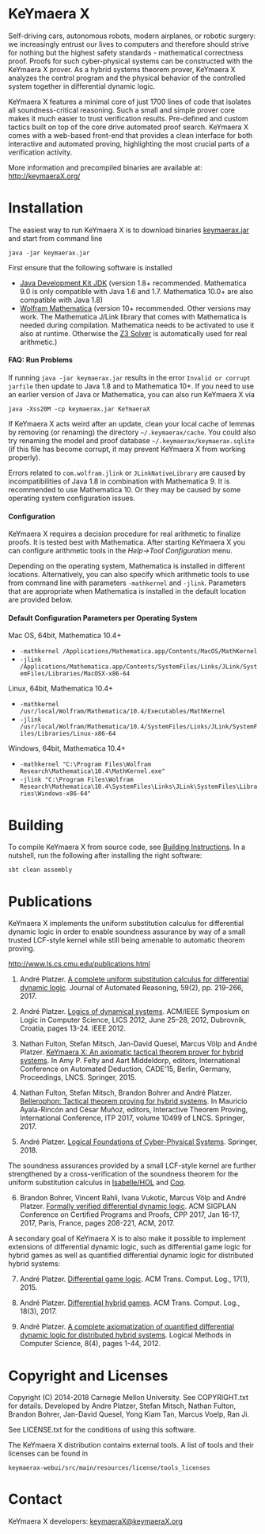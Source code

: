 KeYmaera X
==========

Self-driving cars, autonomous robots, modern airplanes, or robotic surgery: we increasingly entrust our lives to computers and therefore should strive for nothing but the highest safety standards - mathematical correctness proof. Proofs for such cyber-physical systems can be constructed with the KeYmaera X prover. As a hybrid systems theorem prover, KeYmaera X analyzes the control program and the physical behavior of the controlled system together in differential dynamic logic.

KeYmaera X features a minimal core of just 1700 lines of code that isolates all soundness-critical reasoning. Such a small and simple prover core makes it much easier to trust verification results. Pre-defined and custom tactics built on top of the core drive automated proof search. KeYmaera X comes with a web-based front-end that provides a clean interface for both interactive and automated proving, highlighting the most crucial parts of a verification activity.

More information and precompiled binaries are available at:
  http://keymaeraX.org/

Installation
============
The easiest way to run KeYmaera X is to download binaries 
[keymaerax.jar](http://keymaerax.org/keymaerax.jar) and start from command line

    java -jar keymaerax.jar

First ensure that the following software is installed
- [Java Development Kit JDK](https://java.com/download)
  (version 1.8+ recommended. Mathematica 9.0 is only compatible with Java 1.6 and 1.7. Mathematica 10.0+ are also compatible with Java 1.8)
- [Wolfram Mathematica](https://www.wolfram.com/mathematica/)
  (version 10+ recommended. Other versions may work.
  The Mathematica J/Link library that comes with Mathematica is needed during compilation. Mathematica needs to be activated to use it also at runtime.
  Otherwise the [Z3 Solver](https://github.com/Z3Prover/z3) is automatically used for real arithmetic.)

#### FAQ: Run Problems

If running `java -jar keymaerax.jar` results in the error `Invalid or corrupt jarfile` then update to Java 1.8 and to Mathematica 10+.
If you need to use an earlier version of Java or Mathematica, you can also run KeYmaera X via

    java -Xss20M -cp keymaerax.jar KeYmaeraX

If KeYmaera X acts weird after an update, clean your local cache of lemmas by removing (or renaming) the directory `~/.keymaerax/cache`.
You could also try renaming the model and proof database `~/.keymaerax/keymaerax.sqlite` (if this file has become corrupt, it may prevent KeYmaera X from working properly).

Errors related to `com.wolfram.jlink` or `JLinkNativeLibrary` are caused by incompatibilities of Java 1.8 in combination with Mathematica 9. It is recommended to use Mathematica 10. Or they may be caused by some operating system configuration issues.

#### Configuration
KeYmaera X requires a decision procedure for real arithmetic to finalize proofs. It is tested best with Mathematica.
After starting KeYmaera X you can configure arithmetic tools in the _Help->Tool Configuration_ menu.

Depending on the operating system, Mathematica is installed in different locations. 
Alternatively, you can also specify which arithmetic tools to use from command line with
parameters `-mathkernel` and `-jlink`. Parameters that are appropriate when
Mathematica is installed in the default location are provided below.

#### Default Configuration Parameters per Operating System
Mac OS, 64bit, Mathematica 10.4+
* `-mathkernel /Applications/Mathematica.app/Contents/MacOS/MathKernel`
* `-jlink /Applications/Mathematica.app/Contents/SystemFiles/Links/JLink/SystemFiles/Libraries/MacOSX-x86-64`

Linux, 64bit, Mathematica 10.4+
* `-mathkernel /usr/local/Wolfram/Mathematica/10.4/Executables/MathKernel`
* `-jlink /usr/local/Wolfram/Mathematica/10.4/SystemFiles/Links/JLink/SystemFiles/Libraries/Linux-x86-64`

Windows, 64bit, Mathematica 10.4+
* `-mathkernel "C:\Program Files\Wolfram Research\Mathematica\10.4\MathKernel.exe"`
* `-jlink "C:\Program Files\Wolfram Research\Mathematica\10.4\SystemFiles\Links\JLink\SystemFiles\Libraries\Windows-x86-64"`

Building
========
To compile KeYmaera X from source code, see [Building Instructions](https://github.com/LS-Lab/KeYmaeraX-release/wiki/Building-Instructions).
In a nutshell, run the following after installing the right software:

    sbt clean assembly


Publications
============

KeYmaera X implements the uniform substitution calculus for differential dynamic logic in order to enable soundness assurance by way of a small trusted LCF-style kernel while still being amenable to automatic theorem proving.

http://www.ls.cs.cmu.edu/publications.html

1. André Platzer. 
[A complete uniform substitution calculus for differential dynamic logic](http://dx.doi.org/10.1007/s10817-016-9385-1). 
Journal of Automated Reasoning, 59(2), pp. 219-266, 2017.

2. André Platzer.
[Logics of dynamical systems](http://dx.doi.org/10.1109/LICS.2012.13).
ACM/IEEE Symposium on Logic in Computer Science, LICS 2012, June 25–28, 2012, Dubrovnik, Croatia, pages 13-24. IEEE 2012.

3. Nathan Fulton, Stefan Mitsch, Jan-David Quesel, Marcus Völp and André Platzer. 
[KeYmaera X: An axiomatic tactical theorem prover for hybrid systems](http://dx.doi.org/10.1007/978-3-319-21401-6_36). 
In Amy P. Felty and Aart Middeldorp, editors, International Conference on Automated Deduction, CADE'15, Berlin, Germany, Proceedings, LNCS. Springer, 2015. 

4. Nathan Fulton, Stefan Mitsch, Brandon Bohrer and André Platzer. 
[Bellerophon: Tactical theorem proving for hybrid systems](http://dx.doi.org/10.1007/978-3-319-66107-0_14). 
In Mauricio Ayala-Rincón and César Muñoz, editors, Interactive Theorem Proving, International Conference, ITP 2017, volume 10499 of LNCS. Springer, 2017. 

5. André Platzer.
[Logical Foundations of Cyber-Physical Systems](http://lfcps.org/lfcps/).
Springer, 2018.

The soundness assurances provided by a small LCF-style kernel are further strengthened by a cross-verification of the soundness theorem for the uniform substitution calculus in [Isabelle/HOL](https://github.com/LS-Lab/Isabelle-dL) and [Coq](https://github.com/LS-Lab/Coq-dL).

6. Brandon Bohrer, Vincent Rahli, Ivana Vukotic, Marcus Völp and André Platzer.
[Formally verified differential dynamic logic](http://dx.doi.org/10.1145/3018610.3018616).
ACM SIGPLAN Conference on Certified Programs and Proofs, CPP 2017, Jan 16-17, 2017, Paris, France, pages 208-221, ACM, 2017.

A secondary goal of KeYmaera X is to also make it possible to implement extensions of differential dynamic logic, such as differential game logic for hybrid games as well as quantified differential dynamic logic for distributed hybrid systems:

7. André Platzer. 
[Differential game logic](http://dx.doi.org/10.1145/2817824). 
ACM Trans. Comput. Log., 17(1), 2015.

8. André Platzer. 
[Differential hybrid games](http://dx.doi.org/10.1145/3091123). 
ACM Trans. Comput. Log., 18(3), 2017.

9. André Platzer.
[A complete axiomatization of quantified differential dynamic logic for distributed hybrid systems](http://dx.doi.org/10.2168/LMCS-8(4:17)2012).
Logical Methods in Computer Science, 8(4), pages 1-44, 2012.

Copyright and Licenses
======================

Copyright (C) 2014-2018 Carnegie Mellon University. See COPYRIGHT.txt for details.
Developed by Andre Platzer, Stefan Mitsch, Nathan Fulton, Brandon Bohrer, Jan-David Quesel, Yong Kiam Tan, Marcus Voelp, Ran Ji.

See LICENSE.txt for the conditions of using this software.

The KeYmaera X distribution contains external tools. A list of tools and their licenses can be found in

    keymaerax-webui/src/main/resources/license/tools_licenses

Contact
=======

KeYmaera X developers: keymaeraX@keymaeraX.org
